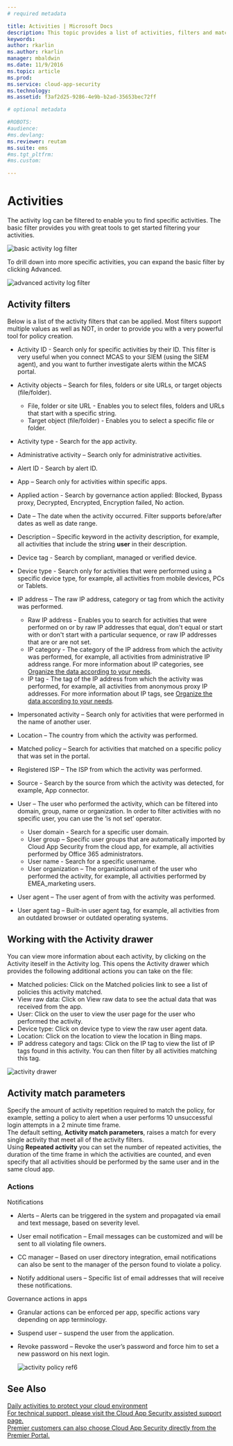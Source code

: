 ```yaml
---
# required metadata

title: Activities | Microsoft Docs
description: This topic provides a list of activities, filters and match parameters that can be applied to activity policies.
keywords:
author: rkarlin
ms.author: rkarlin
manager: mbaldwin
ms.date: 11/9/2016
ms.topic: article
ms.prod:
ms.service: cloud-app-security
ms.technology:
ms.assetid: f3af2d25-9286-4e9b-b2ad-35653bec72ff

# optional metadata

#ROBOTS:
#audience:
#ms.devlang:
ms.reviewer: reutam
ms.suite: ems
#ms.tgt_pltfrm:
#ms.custom:

---
```

# Activities
The activity log can be filtered to enable you to find specific activities. 
The basic filter provides you with great tools to get started filtering your activities.

 ![basic activity log filter](media/activity-log-filter-basic.png)

To drill down into more specific activities, you can expand the basic filter by clicking Advanced.

 ![advanced activity log filter](media/activity-log-filter-advanced.png)

## Activity filters
Below is a list of the activity filters that can be applied. Most filters support multiple values as well as NOT, in order to provide you with a very powerful tool for policy creation.  
  
-   Activity ID - Search only for specific activities by their ID. This filter is very useful when you connect MCAS to your SIEM (using the SIEM agent), and you want to further investigate alerts within the MCAS portal.  
  
-   Activity objects – Search for files, folders or site URLs, or target objects (file/folder).
    - File, folder or site URL - Enables you to select files, folders and URLs that start with a specific string.
    - Target object (file/folder) - Enables you to select a specific file or folder. 
    
-   Activity type - Search for the app activity.

-   Administrative activity – Search only for administrative activities.  
  
-   Alert ID - Search by alert ID.

-   App – Search only for activities within specific apps.  
  
-   Applied action - Search by governance action applied: Blocked, Bypass proxy, Decrypted, Encrypted, Encryption failed, No action.

-   Date – The date when the activity occurred. Filter supports before/after dates as well as date range.  
  
-   Description – Specific keyword in the activity description, for example, all activities that include the string **user** in their description.  
  
-   Device tag - Search by compliant, managed or verified device.

-   Device type - Search only for activities that were performed using a specific device type, for example, all activities from mobile devices, PCs or Tablets.  
  
-   IP address – The raw IP address, category or tag from which the activity was performed.  
    - Raw IP address - Enables you to search for activities that were performed on or by raw IP addresses that equal, don't equal or start with or don't start with a particular sequence, or raw IP addresses that are or are not set. 
    - IP category - The category of the IP address from which the activity was performed, for example, all activities from administrative IP address range. For more information about IP categories, see [Organize the data according to your needs](general-setup.md#IPtagsandRanges).  
    - IP tag - The tag of the IP address from which the activity was performed, for example, all activities from anonymous proxy IP addresses. For more information about IP tags, see [Organize the data according to your needs](general-setup.md#IPtagsandRanges).
  
-   Impersonated activity – Search only for activities that were performed in the name of another user.  

-   Location – The country from which the activity was performed.  

-   Matched policy – Search for activities that matched on a specific policy that was set in the portal.  

-   Registered ISP – The ISP from which the activity was performed.   

-  Source - Search by the source from which the activity was detected, for example, App connector. 

-   User – The user who performed the activity, which can be filtered into domain, group, name or organization. In order to filter activities with no specific user, you can use the ‘is not set’ operator.  
    -   User domain - Search for a specific user domain.
    -   User group – Specific user groups that are automatically imported by Cloud App Security from the cloud app, for example, all activities performed by Office 365 administrators.
    -   User name - Search for a specific username.
    -   User organization – The organizational unit of the user who performed the activity, for example, all activities performed by EMEA_marketing users.  

-   User agent – The user agent of from with the activity was performed.  
  
-   User agent tag – Built-in user agent tag, for example, all activities from an outdated browser or outdated operating systems.  
    
  
## Working with the Activity drawer

You can view more information about each activity, by clicking on the Activity iteself in the Activity log. This opens the Activity drawer which provides the following additional actions you can take on the file:

- Matched policies: Click on the Matched policies link to see a list of policies this activity matched.
- View raw data: Click on View raw data to see the actual data that was received from the app.
- User: Click on the user to view the user page for the user who performed the activity. 
- Device type: Click on device type to view the raw user agent data. 
- Location: Click on the location to view the location in Bing maps.
- IP address category and tags: Click on the IP tag to view the list of IP tags found in this activity. You can then filter by all activities matching this tag.    

![activity drawer](./media/activity-drawer.png "activity drawer")  
  


## Activity match parameters  
Specify the amount of activity repetition required to match the policy, for example, setting a policy to alert when a user performs 10 unsuccessful login attempts in a 2 minute time frame.  
The default setting, **Activity match parameters**, raises a match for every single activity that meet all of the activity filters.   
Using **Repeated activity** you can set the number of repeated activities, the duration of the time frame in which the activities are counted, and even specify that all activities should be performed by the same user and in the same cloud app.  
  
### Actions  
Notifications  
  
-   Alerts – Alerts can be triggered in the system and propagated via email and text message, based on severity level.  
  
-   User email notification – Email messages can be customized and will be sent to all violating file owners.  
  
-   CC manager – Based on user directory integration, email notifications can also be sent to the manager of the person found to violate a policy.  
  
-   Notify additional users – Specific list of email addresses that will receive these notifications.  
  
Governance actions in apps  
  
-   Granular actions can be enforced per app, specific actions vary depending on app terminology.  
  
-   Suspend user – suspend the user from the application.  
  
-   Revoke password – Revoke the user’s password and force him to set a new password on his next login.  
  
     ![activity policy ref6](./media/activity-policy-ref6.png "activity policy ref6")  
  
## See Also  
[Daily activities to protect your cloud environment](daily-activities-to-protect-your-cloud-environment.md)   
[For technical support, please visit the Cloud App Security assisted support page.](http://support.microsoft.com/oas/default.aspx?prid=16031)   
[Premier customers can also choose Cloud App Security directly from the Premier Portal.](https://premier.microsoft.com/)  
  
  
